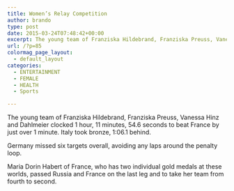 ```yaml
---
title: Women’s Relay Competition
author: brando
type: post
date: 2015-03-24T07:48:42+00:00
excerpt: The young team of Franziska Hildebrand, Franziska Preuss, Vanessa Hinz and Dahlmeier clocked 1 hour, 11 minutes, 54.6 seconds to beat France
url: /?p=85
colormag_page_layout:
  - default_layout
categories:
  - ENTERTAINMENT
  - FEMALE
  - HEALTH
  - Sports

---
```

The young team of Franziska Hildebrand, Franziska Preuss, Vanessa Hinz and Dahlmeier clocked 1 hour, 11 minutes, 54.6 seconds to beat France by just over 1 minute. Italy took bronze, 1:06.1 behind.

Germany missed six targets overall, avoiding any laps around the penalty loop.

Maria Dorin Habert of France, who has two individual gold medals at these worlds, passed Russia and France on the last leg and to take her team from fourth to second.
